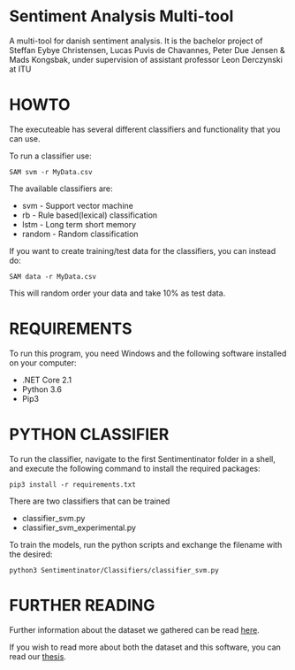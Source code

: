 # Sentiment Analysis Multi-tool
A multi-tool for danish sentiment analysis. It is the bachelor project of Steffan Eybye Christensen, Lucas Puvis de Chavannes, Peter Due Jensen & Mads Kongsbak, under supervision of assistant professor Leon Derczynski at ITU

# HOWTO

The executeable has several different classifiers and functionality that you can use.

To run a classifier use:

```
SAM svm -r MyData.csv
```

The available classifiers are:
* svm - Support vector machine
* rb - Rule based(lexical) classification
* lstm - Long term short memory 
* random - Random classification

If you want to create training/test data for the classifiers, you can instead do:
```
SAM data -r MyData.csv
```
This will random order your data and take 10% as test data.


# REQUIREMENTS
To run this program, you need Windows and the following software installed on your computer:
* .NET Core 2.1
* Python 3.6
* Pip3

# PYTHON CLASSIFIER
To run the classifier, navigate to the first Sentimentinator folder in a shell, and execute the following command to install the required packages:
```
pip3 install -r requirements.txt
```
There are two classifiers that can be trained
* classifier_svm.py
* classifier_svm_experimental.py

To train the models, run the python scripts and exchange the filename with the desired:
```
python3 Sentimentinator/Classifiers/classifier_svm.py
```

# FURTHER READING
Further information about the dataset we gathered can be read [here](https://github.com/steffan267/Sentiment-Analysis-on-Danish-Social-Media).

If you wish to read more about both the dataset and this software, you can read our [thesis](https://github.com/lucaspuvis/SAM/blob/master/Thesis.pdf).
